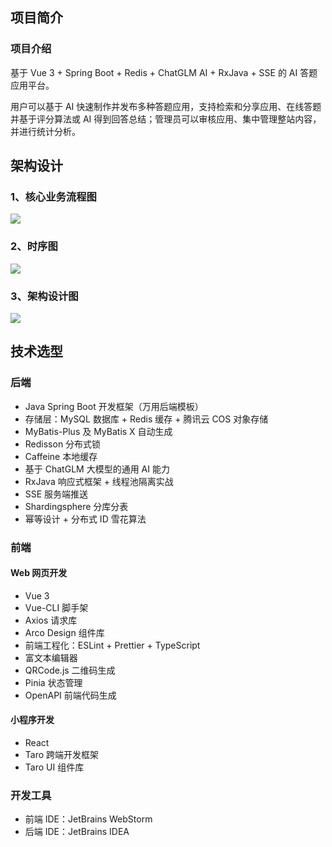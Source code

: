## 项目简介

### 项目介绍

基于 Vue 3 + Spring Boot + Redis + ChatGLM AI + RxJava + SSE 的 AI 答题应用平台。

用户可以基于 AI 快速制作并发布多种答题应用，支持检索和分享应用、在线答题并基于评分算法或 AI 得到回答总结；管理员可以审核应用、集中管理整站内容，并进行统计分析。




## 架构设计

### 1、核心业务流程图

![](https://pic.yupi.icu/1/20240604145232082.png)

### 2、时序图

![](https://pic.yupi.icu/1/20240604145232239.png)

### 3、架构设计图

![](https://pic.yupi.icu/1/20240604145232474.png)



## 技术选型

### 后端

- Java Spring Boot 开发框架（万用后端模板）
- 存储层：MySQL 数据库 + Redis 缓存 + 腾讯云 COS 对象存储
- MyBatis-Plus 及 MyBatis X 自动生成
- Redisson 分布式锁
- Caffeine 本地缓存
- 基于 ChatGLM 大模型的通用 AI 能力
- RxJava 响应式框架 + 线程池隔离实战 
- SSE 服务端推送
- Shardingsphere 分库分表
- 幂等设计 + 分布式 ID 雪花算法




### 前端

#### Web 网页开发

- Vue 3 
- Vue-CLI 脚手架
- Axios 请求库
- Arco Design 组件库
- 前端工程化：ESLint + Prettier + TypeScript
- 富文本编辑器
- QRCode.js 二维码生成
- Pinia 状态管理
- OpenAPI 前端代码生成

#### 小程序开发

- React
- Taro 跨端开发框架
- Taro UI 组件库

### 开发工具

- 前端 IDE：JetBrains WebStorm
- 后端 IDE：JetBrains IDEA
